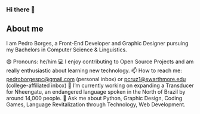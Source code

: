 ### Hi there 👋

## About me
I am Pedro Borges, a Front-End Developer and Graphic Designer pursuing my Bachelors in Computer Science & Linguistics.

😄 Pronouns: he/him
💻 I enjoy contributing to Open Source Projects and am really enthusiastic about learning new technology. 
📫 How to reach me: pedroborgespc@gmail.com (personal inbox) or pcruz1@swarthmore.edu (college-affiliated inbox)
🔭 I’m currently working on expanding a Transducer for Nheengatu, an endangered language spoken in the North of Brazil by around 14,000 people. 
💬 Ask me about Python, Graphic Design, Coding Games, Language Revitalization through Technology, Web Development.

